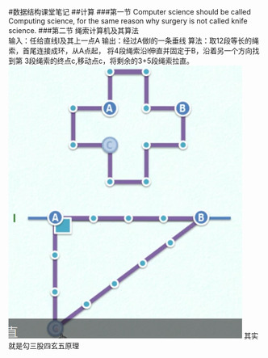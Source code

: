 #数据结构课堂笔记
##计算
###第一节 
Computer science should be called Computing science,
for the same reason why surgery is not called knife science.
###第二节 绳索计算机及其算法  
输入：任给直线l及其上一点A
输出：经过A做l的一条垂线
算法：取12段等长的绳索，首尾连接成环，从A点起，
将4段绳索沿l伸直并固定于B，沿着另一个方向找到第
3段绳索的终点c,移动点c，将剩余的3+5段绳索拉直。
![Image text]( https://github.com/manluqiusuo0615/myLearn/blob/master/src/img/ssjsj.png)
其实就是勾三股四玄五原理



